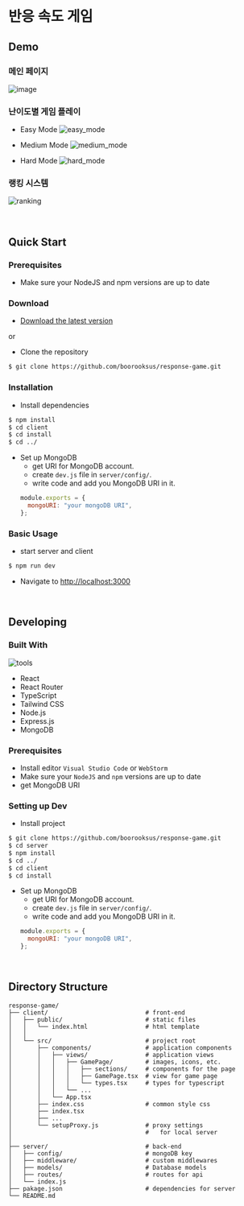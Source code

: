 # 반응 속도 게임

## Demo

### 메인 페이지

![image](https://user-images.githubusercontent.com/55964775/163923006-3b94011e-3996-4a92-99f6-884ca8f7c722.png)
<br />

### 난이도별 게임 플레이

- Easy Mode
  ![easy_mode](https://user-images.githubusercontent.com/55964775/163922872-a27dbf6e-081a-4c3e-808d-565b918f1838.gif)

- Medium Mode
  ![medium_mode](https://user-images.githubusercontent.com/55964775/163922929-2092a564-08af-4180-a165-0b0045209a0f.gif)

- Hard Mode
  ![hard_mode](https://user-images.githubusercontent.com/55964775/163922946-7c6a226f-dd07-43df-b140-9814229aaa74.gif)
  <br />

### 랭킹 시스템

![ranking](https://user-images.githubusercontent.com/55964775/183592174-430a2b72-aa63-4856-9b9e-b74a4dc19936.png)

<br />

## Quick Start

### Prerequisites

- Make sure your NodeJS and npm versions are up to date

### Download

- [Download the latest version](https://github.com/boorooksus/response-game/archive/refs/heads/main.zip)

or

- Clone the repository

```bash
$ git clone https://github.com/boorooksus/response-game.git
```

### Installation

- Install dependencies

```bash
$ npm install
$ cd client
$ cd install
$ cd ../
```

- Set up MongoDB
  - get URI for MongoDB account.
  - create `dev.js` file in `server/config/`.
  - write code and add you MongoDB URI in it.
  ```javascript
  module.exports = {
    mongoURI: "your mongoDB URI",
  };
  ```

### Basic Usage

- start server and client

```bash
$ npm run dev
```

- Navigate to [http://localhost:3000](http://localhost:3000)

<br />

## Developing

### Built With

![tools](https://user-images.githubusercontent.com/55964775/183627188-6c336196-4ede-432a-97ad-400845cedac7.png)

- React
- React Router
- TypeScript
- Tailwind CSS
- Node.js
- Express.js
- MongoDB

### Prerequisites

- Install editor `Visual Studio Code` or `WebStorm`
- Make sure your `NodeJS` and `npm` versions are up to date
- get MongoDB URI

### Setting up Dev

- Install project

```bash
$ git clone https://github.com/boorooksus/response-game.git
$ cd server
$ npm install
$ cd ../
$ cd client
$ cd install
```

- Set up MongoDB
  - get URI for MongoDB account.
  - create `dev.js` file in `server/config/`.
  - write code and add you MongoDB URI in it.
  ```javascript
  module.exports = {
    mongoURI: "your mongoDB URI",
  };
  ```
  <br />

## Directory Structure

    response-game/
    ├── client/                           # front-end
    │   ├── public/                       # static files
    │   │   └── index.html                # html template
    │   │
    │   └── src/                          # project root
    │       ├── components/               # application components
    │       │   ├── views/                # application views
    │       │   │   ├── GamePage/         # images, icons, etc.
    │       │   │   │   ├── sections/     # components for the page
    │       │   │   │   ├── GamePage.tsx  # view for game page
    │       │   │   │   └── types.tsx     # types for typescript
    │       │   │   └── ...
    │       │   └── App.tsx
    │       ├── index.css                 # common style css
    │       ├── index.tsx
    │       ├── ...
    │       └── setupProxy.js             # proxy settings
    │                                     #   for local server
    │
    ├── server/                           # back-end
    │   ├── config/                       # mongoDB key
    │   ├── middleware/                   # custom middlewares
    │   ├── models/                       # Database models
    │   ├── routes/                       # routes for api
    │   └── index.js
    ├── pakage.json                       # dependencies for server
    └── README.md

<br />

